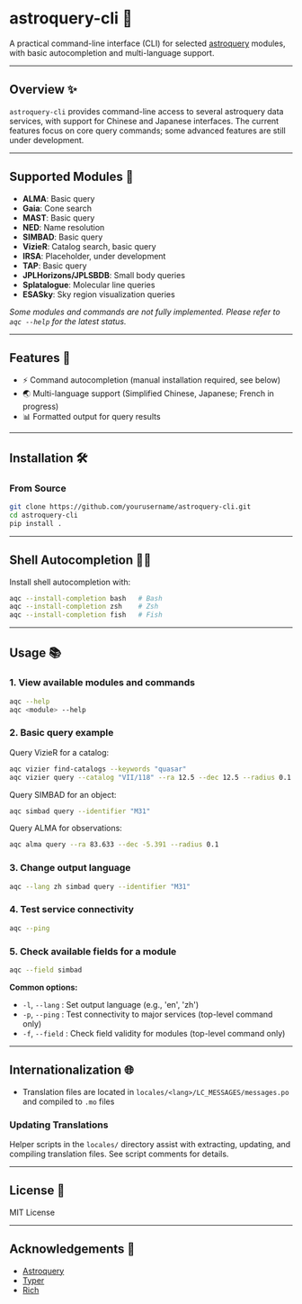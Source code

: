 # astroquery-cli 🚀

A practical command-line interface (CLI) for selected [astroquery](https://astroquery.readthedocs.io/) modules, with basic autocompletion and multi-language support.

---

## Overview ✨

`astroquery-cli` provides command-line access to several astroquery data services, with support for Chinese and Japanese interfaces. The current features focus on core query commands; some advanced features are still under development.

---

## Supported Modules 🧩

- **ALMA**: Basic query
- **Gaia**: Cone search
- **MAST**: Basic query
- **NED**: Name resolution
- **SIMBAD**: Basic query
- **VizieR**: Catalog search, basic query
- **IRSA**: Placeholder, under development
- **TAP**: Basic query
- **JPLHorizons/JPLSBDB**: Small body queries
- **Splatalogue**: Molecular line queries
- **ESASky**: Sky region visualization queries

_Some modules and commands are not fully implemented. Please refer to `aqc --help` for the latest status._

---

## Features 🌟

- ⚡ Command autocompletion (manual installation required, see below)
- 🌏 Multi-language support (Simplified Chinese, Japanese; French in progress)
- 📊 Formatted output for query results

---

## Installation 🛠️

### From Source

```bash
git clone https://github.com/yourusername/astroquery-cli.git
cd astroquery-cli
pip install .
```

---

## Shell Autocompletion 🧑‍💻

Install shell autocompletion with:

```bash
aqc --install-completion bash   # Bash
aqc --install-completion zsh    # Zsh
aqc --install-completion fish   # Fish
```

---

## Usage 📚

### 1. View available modules and commands

```bash
aqc --help
aqc <module> --help
```

### 2. Basic query example

Query VizieR for a catalog:

```bash
aqc vizier find-catalogs --keywords "quasar"
aqc vizier query --catalog "VII/118" --ra 12.5 --dec 12.5 --radius 0.1
```

Query SIMBAD for an object:

```bash
aqc simbad query --identifier "M31"
```

Query ALMA for observations:

```bash
aqc alma query --ra 83.633 --dec -5.391 --radius 0.1
```

### 3. Change output language

```bash
aqc --lang zh simbad query --identifier "M31"
```

### 4. Test service connectivity

```bash
aqc --ping
```

### 5. Check available fields for a module

```bash
aqc --field simbad
```

**Common options:**

- `-l`, `--lang` : Set output language (e.g., 'en', 'zh')
- `-p`, `--ping` : Test connectivity to major services (top-level command only)
- `-f`, `--field` : Check field validity for modules (top-level command only)

---

## Internationalization 🌐

- Translation files are located in `locales/<lang>/LC_MESSAGES/messages.po` and compiled to `.mo` files

### Updating Translations

Helper scripts in the `locales/` directory assist with extracting, updating, and compiling translation files. See script comments for details.

---

## License 📄

MIT License

---

## Acknowledgements 🙏

- [Astroquery](https://astroquery.readthedocs.io/)
- [Typer](https://typer.tiangolo.com/)
- [Rich](https://github.com/Textualize/rich)
